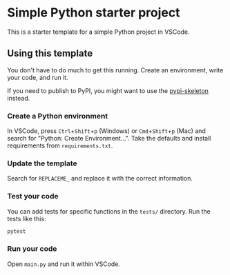 # Simple Python starter project

This is a starter template for a simple Python project in VSCode.

## Using this template

You don't have to do much to get this running. Create an environment, write your code, and run it.

If you need to publish to PyPI, you might want to use the [pypi-skeleton](https://github.com/brianwarner/pypi-skeleton) instead.

### Create a Python environment

In VSCode, press `Ctrl`+`Shift`+`p` (Windows) or `Cmd`+`Shift`+`p` (Mac) and search for "Python: Create Environment...". Take the defaults and install requirements from `requirements.txt`.

### Update the template

Search for `REPLACEME_` and replace it with the correct information.

### Test your code

You can add tests for specific functions in the `tests/` directory. Run the tests like this:

```bash
pytest
```

### Run your code

Open `main.py` and run it within VSCode.
